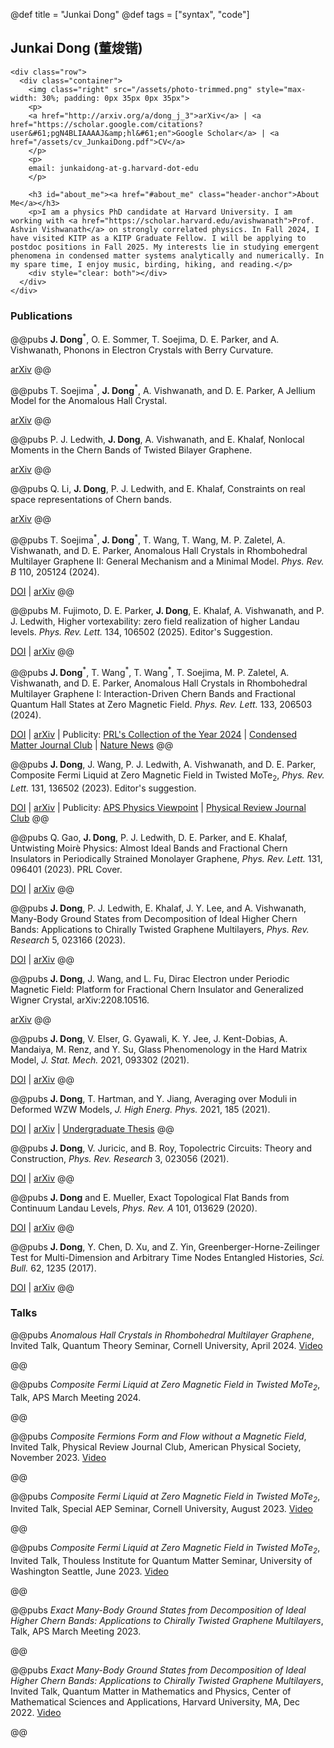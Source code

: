 @def title = "Junkai Dong"
@def tags = ["syntax", "code"]

## Junkai Dong (董焌锴)

~~~
<div class="row">
  <div class="container">
    <img class="right" src="/assets/photo-trimmed.png" style="max-width: 30%; padding: 0px 35px 0px 35px">
    <p>
    <a href="http://arxiv.org/a/dong_j_3">arXiv</a> | <a href="https://scholar.google.com/citations?user&#61;pgN4BLIAAAAJ&amp;hl&#61;en">Google Scholar</a> | <a href="/assets/cv_JunkaiDong.pdf">CV</a>
    </p>
    <p>
    email: junkaidong-at-g.harvard-dot-edu 
    </p>

    <h3 id="about_me"><a href="#about_me" class="header-anchor">About Me</a></h3>
    <p>I am a physics PhD candidate at Harvard University. I am working with <a href="https://scholar.harvard.edu/avishwanath">Prof. Ashvin Vishwanath</a> on strongly correlated physics. In Fall 2024, I have visited KITP as a KITP Graduate Fellow. I will be applying to postdoc positions in Fall 2025. My interests lie in studying emergent phenomena in condensed matter systems analytically and numerically. In my spare time, I enjoy music, birding, hiking, and reading.</p>
    <div style="clear: both"></div>      
  </div>
</div>
~~~
<!-- [arXiv](http://arxiv.org/a/dong_j_3)|[Google Scholar](https://scholar.google.com/citations?user=rN7bQi0AAAAJ&hl=en)|[CV](/assets/cv_new.pdf) -->
<!-- ### About Me
I am a physics graduate student at Harvard University. I am working with [Prof. Ashvin Vishwanath](https://scholar.harvard.edu/avishwanath) on strongly correlated physics. My interests lie in studying emergent phenomena in condensed matter systems analytically and numerically. In my spare time, I enjoy music, hiking, and reading. -->
### Publications

@@pubs **J. Dong**$^*$, O. E. Sommer, T. Soejima, D. E. Parker, and A. Vishwanath, Phonons in Electron Crystals with Berry Curvature.

[arXiv](https://arxiv.org/abs/2503.16390)
@@

@@pubs T. Soejima$^*$, **J. Dong**$^*$, A. Vishwanath, and D. E. Parker, A Jellium Model for the Anomalous Hall Crystal.

[arXiv](https://arxiv.org/abs/2503.12704)
@@

@@pubs P. J. Ledwith, **J. Dong**, A. Vishwanath, and E. Khalaf, Nonlocal Moments in the Chern Bands of Twisted Bilayer Graphene.

[arXiv](https://arxiv.org/abs/2408.16761)
@@

@@pubs Q. Li, **J. Dong**, P. J. Ledwith, and E. Khalaf, Constraints on real space representations of Chern bands.

[arXiv](https://arxiv.org/abs/2407.02561)
@@

@@pubs T. Soejima$^*$, **J. Dong**$^*$, T. Wang, T. Wang, M. P. Zaletel, A. Vishwanath, and D. E. Parker, Anomalous Hall Crystals in Rhombohedral Multilayer Graphene II: General Mechanism and a Minimal Model. *Phys. Rev. B* 110, 205124 (2024).

[DOI](https://doi.org/10.1103/PhysRevB.110.205124) | [arXiv](https://arxiv.org/abs/2403.05522)
@@

@@pubs M. Fujimoto, D. E. Parker, **J. Dong**, E. Khalaf, A. Vishwanath, and P. J. Ledwith, Higher vortexability: zero field realization of higher Landau levels. *Phys. Rev. Lett.* 134, 106502 (2025). Editor's Suggestion.

[DOI](https://doi.org/10.1103/PhysRevLett.134.106502) | [arXiv](https://arxiv.org/abs/2403.00856) 
@@

@@pubs **J. Dong**$^*$, T. Wang$^*$, T. Wang$^*$, T. Soejima, M. P. Zaletel, A. Vishwanath, and D. E. Parker, Anomalous Hall Crystals in Rhombohedral Multilayer Graphene I: Interaction-Driven Chern Bands and Fractional Quantum Hall States at Zero Magnetic Field. *Phys. Rev. Lett.* 133, 206503 (2024).

[DOI](https://doi.org/10.1103/PhysRevLett.133.206503) | [arXiv](https://arxiv.org/abs/2311.05568) | Publicity: [PRL's Collection of the Year 2024](https://promo.aps.org/PRL2024) | [Condensed Matter Journal Club](https://www.condmatjclub.org/jccm_january_2024_02/) | [Nature News](https://www.nature.com/articles/d41586-024-00832-z)
@@

@@pubs **J. Dong**, J. Wang, P. J. Ledwith, A. Vishwanath, and D. E. Parker, Composite Fermi Liquid at Zero Magnetic Field in Twisted $\textrm{MoTe}_2$, *Phys. Rev. Lett.* 131, 136502 (2023). Editor's suggestion.

[DOI](https://doi.org/10.1103/PhysRevLett.131.136502) | [arXiv](https://arxiv.org/abs/2306.01719) | Publicity: [APS Physics Viewpoint](https://physics.aps.org/articles/v16/163) | [Physical Review Journal Club](https://www.youtube.com/watch?v=Nt0CQhfvaGc)
@@

@@pubs Q. Gao, **J. Dong**, P. J. Ledwith, D. E. Parker, and E. Khalaf, Untwisting Moirè Physics: Almost Ideal Bands and Fractional Chern Insulators in Periodically Strained Monolayer Graphene, *Phys. Rev. Lett.* 131, 096401 (2023). PRL Cover.

[DOI](https://doi.org/10.1103/PhysRevLett.131.096401) | [arXiv](https://arxiv.org/abs/2211.00658)
@@

@@pubs **J. Dong**, P. J. Ledwith, E. Khalaf, J. Y. Lee, and A. Vishwanath, Many-Body Ground States from Decomposition of Ideal Higher Chern Bands: Applications to Chirally Twisted Graphene Multilayers, *Phys. Rev. Research* 5, 023166 (2023).

[DOI](https://doi.org/10.1103/PhysRevResearch.5.023166) | [arXiv](https://arxiv.org/abs/2210.13477)
@@

@@pubs **J. Dong**, J. Wang, and L. Fu, Dirac Electron under Periodic Magnetic Field: Platform for Fractional Chern Insulator and Generalized Wigner Crystal, arXiv:2208.10516. 

[arXiv](https://arxiv.org/abs/2208.10516)
@@

@@pubs **J. Dong**, V. Elser, G. Gyawali, K. Y. Jee, J. Kent-Dobias, A. Mandaiya, M. Renz, and Y. Su, Glass Phenomenology in the Hard Matrix Model, *J. Stat. Mech.* 2021, 093302 (2021). 

[DOI](https://doi.org/10.1088/1742-5468/ac1f25) | [arXiv](https://arxiv.org/abs/1912.07558)
@@

@@pubs **J. Dong**, T. Hartman, and Y. Jiang, Averaging over Moduli in Deformed WZW Models, *J. High Energ. Phys.* 2021, 185 (2021). 

[DOI](https://doi.org/10.1007/JHEP09(2021)185) | [arXiv](https://arxiv.org/abs/2105.12594) | [Undergraduate Thesis](assets/JDthesis_Cornell.pdf)
@@

@@pubs **J. Dong**, V. Juricic, and B. Roy, Topolectric Circuits: Theory and Construction, *Phys. Rev. Research* 3, 023056 (2021). 

[DOI](https://doi.org/10.1103/PhysRevResearch.3.023056) | [arXiv](https://arxiv.org/abs/2008.11202)
@@

@@pubs **J. Dong** and E. Mueller, Exact Topological Flat Bands from Continuum Landau Levels, *Phys. Rev. A* 101, 013629 (2020). 

[DOI](https://doi.org/10.1103/PhysRevA.101.013629) | [arXiv](https://arxiv.org/abs/1910.08429)
@@

@@pubs **J. Dong**, Y. Chen, D. Xu, and Z. Yin, Greenberger-Horne-Zeilinger Test for Multi-Dimension and Arbitrary Time Nodes Entangled Histories, *Sci. Bull.* 62, 1235 (2017). 

[DOI](https://doi.org/10.1016/j.scib.2017.08.010) | [arXiv](https://arxiv.org/abs/1610.04296)
@@

### Talks

@@pubs *Anomalous Hall Crystals in Rhombohedral Multilayer Graphene*, Invited Talk, Quantum Theory Seminar, Cornell University, April 2024. [Video](https://www.youtube.com/watch?v=huH89VB2wao)

@@


@@pubs *Composite Fermi Liquid at Zero Magnetic Field in Twisted $\textrm{MoTe}_2$*, Talk, APS March Meeting 2024.

@@

<!-- @@pubs *Anomalous Hall Crystals in Rhombohedral Multilayer Graphene*, Poster, Thouless Institute for Quantum Matter Winter Workshop, WA, Jan 2024.

@@

@@pubs *Composite Fermi Liquid at Zero Magnetic Field in Twisted $\textrm{MoTe}_2$*, Poster, Thouless Institute for Quantum Matter Winter Workshop, WA, Jan 2024.

@@

@@pubs *Anomalous Hall Crystals in Rhombohedral Multilayer Graphene*, Poster, National High Magnetic Field Laboratory Theory Winter School, FL, Jan 2024.

@@

@@pubs *Composite Fermi Liquid at Zero Magnetic Field in Twisted $\textrm{MoTe}_2$*, Poster, National High Magnetic Field Laboratory Theory Winter School, FL, Jan 2024.

@@ -->

@@pubs *Composite Fermions Form and Flow without a Magnetic Field*, Invited Talk, Physical Review Journal Club, American Physical Society, November 2023. [Video](https://www.youtube.com/watch?v=Nt0CQhfvaGc)

@@

@@pubs *Composite Fermi Liquid at Zero Magnetic Field in Twisted $\textrm{MoTe}_2$*, Invited Talk, Special AEP Seminar, Cornell University, August 2023. [Video](https://youtu.be/IB8j-y0ZUNY)

@@

<!-- @@pubs *Composite Fermi Liquid at Zero Magnetic Field in Twisted $\textrm{MoTe}_2$*, Poster, Princeton Summer School on Condensed Matter Physics 2023, Princeton University, July 2023.

@@ -->

@@pubs *Composite Fermi Liquid at Zero Magnetic Field in Twisted $\textrm{MoTe}_2$*, Invited Talk, Thouless Institute for Quantum Matter Seminar, University of Washington Seattle, June 2023. [Video](https://youtu.be/_tiNgVlEjYc)

@@

<!-- @@pubs *Exact Many-Body Ground States from Decomposition of Ideal Higher Chern Bands: Applications to Chirally Twisted Graphene Multilayers*, Poster, Spring 2023 meeting of the Simons Collaboration on Ultra-Quantum Matter, CU Boulder, CO, May 2023.

@@ -->

@@pubs *Exact Many-Body Ground States from Decomposition of Ideal Higher Chern Bands: Applications to Chirally Twisted Graphene Multilayers*, Talk, APS March Meeting 2023.

@@

<!-- @@pubs *Exact Many-Body Ground States from Decomposition of Ideal Higher Chern Bands: Applications to Chirally Twisted Graphene Multilayers*, Poster, National High Magnetic Field Laboratory Theory Winter School, FL, Jan 2023.

@@ -->

@@pubs *Exact Many-Body Ground States from Decomposition of Ideal Higher Chern Bands: Applications to Chirally Twisted Graphene Multilayers*, Invited Talk, Quantum Matter in Mathematics and Physics, Center of Mathematical Sciences and Applications, Harvard University, MA, Dec 2022. [Video](https://www.youtube.com/watch?v=RfUKlzKs70o)

@@

<!-- @@pubs *Exact Topological Flat Bands from Continuum Landau Levels*, Poster, ARO/AFOSR MURI Program
Review Meeting, UMass Amherst, MA, Oct 2019. 

@@ -->
